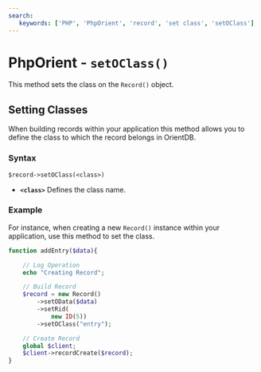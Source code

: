 ```yaml
---
search:
   keywords: ['PHP', 'PhpOrient', 'record', 'set class', 'setOClass']
---
```


# PhpOrient - `setOClass()`

This method sets the class on the `Record()` object.

## Setting Classes

When building records within your application this method allows you to define the class to which the record belongs in OrientDB.

### Syntax

```
$record->setOClass(<class>)
```

- **`<class>`** Defines the class name.

### Example

For instance, when creating a new `Record()` instance within your application, use this method to set the class.

```php
function addEntry($data){

	// Log Operation
	echo "Creating Record";

	// Build Record
	$record = new Record()
		->setOData($data)
		->setRid(
			new ID(5))
		->setOClass("entry");

	// Create Record
	global $client;
	$client->recordCreate($record);
}
```

